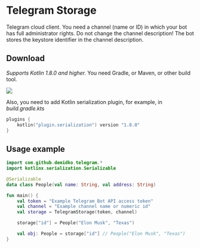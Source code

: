 # Telegram Storage

Telegram cloud client. You need a channel (name or ID) in which your bot has full administrator
rights. Do not change the channel description! The bot stores the keystore identifier in the channel
description.

## Download

_Supports Kotlin 1.8.0 and higher._ You need Gradle, or Maven, or other build tool. 

[![](https://jitpack.io/v/demidko/telegram-storage.svg)](https://jitpack.io/#demidko/telegram-storage)

Also, you need to add Kotlin serialization plugin, for example, in _build.gradle.kts_
```kotlin
plugins {
    kotlin("plugin.serialization") version "1.8.0"
}
```

## Usage example

```kotlin
import com.github.demidko.telegram.*
import kotlinx.serialization.Serializable

@Serializable
data class People(val name: String, val address: String)

fun main() {
    val token = "Example Telegram Bot API access token"
    val channel = "Example channel name or numeric id"
    val storage = TelegramStorage(token, channel)

    storage["id"] = People("Elon Musk", "Texas")

    val obj: People = storage["id"] // People("Elon Musk", "Texas")
}
```
